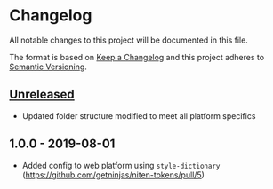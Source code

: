 # Changelog

All notable changes to this project will be documented in this file.

The format is based on [Keep a Changelog](http://keepachangelog.com/en/1.0.0/)
and this project adheres to [Semantic Versioning](http://semver.org/spec/v2.0.0.html).

## [Unreleased]

- Updated folder structure modified to meet all platform specifics

## 1.0.0 - 2019-08-01

- Added config to web platform using `style-dictionary` (https://github.com/getninjas/niten-tokens/pull/5)

[unreleased]: https://github.com/getninjas/niten-tokens/compare/v1.0.0...HEAD